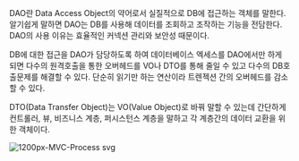 DAO란 Data Access Object의 약어로서 실질적으로 DB에 접근하는 객체를 말한다.
알기쉽게 말하면 DAO는 DB를 사용해 데이터를 조회하고 조작하는 기능을 전담한다.
DAO의 사용 이유는 효율적인 커넥션 관리와 보안성 때문이다.

DB에 대한 접근을 DAO가 담당하도록 하여 데이터베이스 엑세스를 DAO에서만
하게 되면 다수의 원격호출을 통한 오버헤드를 VO나 DTO를 통해 줄일 수 있고
다수의 DB호출문제를 해결할 수 있다. 단순히 읽기만 하는 연산이라 트렌젝션
간의 오버헤드를 감소할 수 있다.

DTO(Data Transfer Object)는 VO(Value Object)로 바꿔 말할 수 있는데
간단하게 컨트롤러, 뷰, 비즈니스 계층, 퍼시스턴스 계층을 말하고 각 계층간의
데이터 교환을 위한 객체이다.

![1200px-MVC-Process svg](https://user-images.githubusercontent.com/93306929/178177268-4fbd4294-3091-493a-b44d-e1a223363b2f.png)
